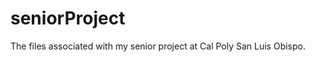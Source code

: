 seniorProject
=============

The files associated with my senior project at Cal Poly San Luis Obispo.